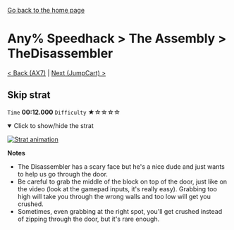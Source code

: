 [Go back to the home page](https://github.com/Doublevil/scbspeedrun)

# Any% Speedhack > The Assembly > TheDisassembler

[< Back (AX7)](https://github.com/Doublevil/scbspeedrun/blob/main/levels/any_sh/A/AX7.md) | [Next (JumpCart) >](https://github.com/Doublevil/scbspeedrun/blob/main/levels/any_sh/A/JumpCart.md)

## Skip strat

`Time` **00:12.000** `Difficulty` ★☆☆☆☆
<details open>
  <summary>Click to show/hide the strat</summary>

  [![Strat animation](https://github.com/Doublevil/scbspeedrun/blob/main/media/levels/A/TheDisassembler_Skip.webp)](https://github.com/Doublevil/scbspeedrun/blob/main/media/levels/A/TheDisassembler_Skip.mp4?raw=true)

  **Notes**
  - The Disassembler has a scary face but he's a nice dude and just wants to help us go through the door.
  - Be careful to grab the middle of the block on top of the door, just like on the video (look at the gamepad inputs, it's really easy). Grabbing too high will take you through the wrong walls and too low will get you crushed.
  - Sometimes, even grabbing at the right spot, you'll get crushed instead of zipping through the door, but it's rare enough.
</details>
